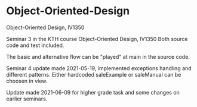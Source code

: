 # Object-Oriented-Design
Object-Oriented Design, IV1350

Seminar 3 in the KTH course Object-Oriented Design, IV1350
Both source code and test included.

The basic and alternative flow can be "played" at main in the source code.

Seminar 4 update made 2021-05-19, implemented exceptions handling and different patterns.
Either hardcoded saleExample or saleManual can be choosen in view. 

Update made 2021-06-09 for higher grade task and some changes on earlier seminars.
